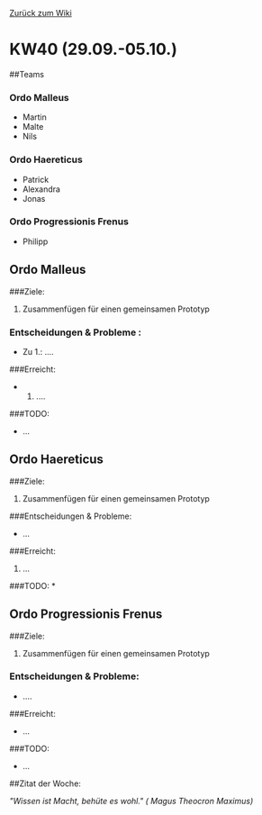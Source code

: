 [Zurück zum Wiki](https://github.com/Institute-Web-Science-and-Technologies/GeoVisualization/wiki/Entwicklungstagebuch)
# KW40 (29.09.-05.10.)
##Teams
### Ordo Malleus
* Martin 
* Malte 
* Nils

### Ordo Haereticus
* Patrick
* Alexandra
* Jonas

### Ordo Progressionis Frenus
* Philipp

## Ordo Malleus
###Ziele:
 1. Zusammenfügen für einen gemeinsamen Prototyp
 
### Entscheidungen & Probleme :
* Zu 1.: ....

###Erreicht:
* 1. ....

###TODO:
* ...


## Ordo Haereticus
###Ziele:

 1. Zusammenfügen für einen gemeinsamen Prototyp


###Entscheidungen & Probleme:
* ...
 
###Erreicht:
 1. ...
 
###TODO:
* 

## Ordo Progressionis Frenus
###Ziele:
 1. Zusammenfügen für einen gemeinsamen Prototyp
   

### Entscheidungen & Probleme:
* ....

###Erreicht:
* ...

###TODO:
* ...


##Zitat der Woche:

_"Wissen ist Macht, behüte es wohl." ( Magus Theocron Maximus)_
